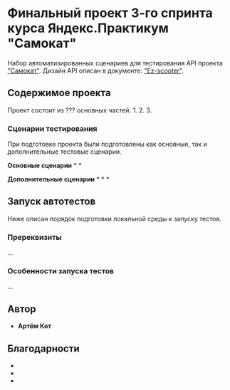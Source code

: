 # Финальный проект 3-го спринта курса Яндекс.Практикум "Самокат"

Набор автоматизированных сценариев для тестирования API проекта ["Самокат"](https://qa-scooter.praktikum-services.ru/).
Дизайн API описан в документе: ["Ez-scooter"](https://qa-scooter.praktikum-services.ru/docs/).

## Содержимое проекта

Проект состоит из ??? основных частей.
1.
2.
3.

### Сценарии тестирования

При подготовке проекта были подготовлены как основные, так и дополнительные тестовые сценарии.

**Основные сценарии**
*
*

**Дополнительные сценарии**
*
*
*

## Запуск автотестов

Ниже описан порядок подготовки локальной среды к запуску тестов.

### Пререквизиты

...

### Особенности запуска тестов

...

## Автор

* **Артём Кот**

## Благодарности

*
*
* 